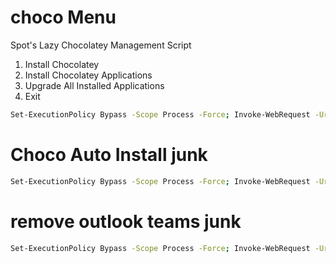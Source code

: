 # choco Menu 

Spot's Lazy Chocolatey Management Script
1. Install Chocolatey
2. Install Chocolatey Applications
3. Upgrade All Installed Applications
4. Exit



```bash
Set-ExecutionPolicy Bypass -Scope Process -Force; Invoke-WebRequest -Uri https://raw.githubusercontent.com/RetroHoboSpot/PS-scripts-Dump/main/tested/Menu-Choco.ps1 -OutFile .\Menu-Choco.ps1; .\Menu-choco.ps1
```


# Choco Auto Install junk 

```bash
Set-ExecutionPolicy Bypass -Scope Process -Force; Invoke-WebRequest -Uri https://raw.githubusercontent.com/RetroHoboSpot/PS-scripts-Dump/main/Choco.ps1 -OutFile .\Choco.ps1; .\choco.ps1
```


# remove outlook teams junk 

```bash
Set-ExecutionPolicy Bypass -Scope Process -Force; Invoke-WebRequest -Uri https://raw.githubusercontent.com/RetroHoboSpot/PS-scripts-Dump/main/workingon/remove%20outlook%20teams.ps1 -outfile .\yeet.ps1: .\yeet.ps1
```
